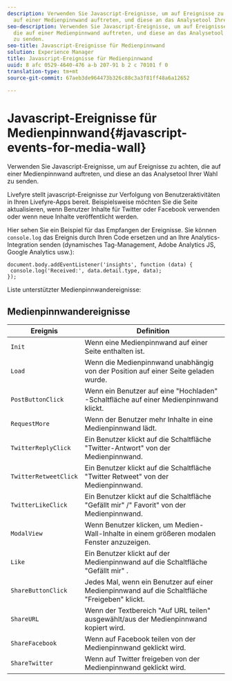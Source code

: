 ```yaml
---
description: Verwenden Sie Javascript-Ereignisse, um auf Ereignisse zu achten, die
  auf einer Medienpinnwand auftreten, und diese an das Analysetool Ihrer Wahl zu senden.
seo-description: Verwenden Sie Javascript-Ereignisse, um auf Ereignisse zu achten,
  die auf einer Medienpinnwand auftreten, und diese an das Analysetool Ihrer Wahl
  zu senden.
seo-title: Javascript-Ereignisse für Medienpinnwand
solution: Experience Manager
title: Javascript-Ereignisse für Medienpinnwand
uuid: 8 afc 0529-4640-476 a-b 207-91 b 2 c 70101 f 0
translation-type: tm+mt
source-git-commit: 67aeb3de964473b326c88c3a3f81ff48a6a12652

---
```



# Javascript-Ereignisse für Medienpinnwand{#javascript-events-for-media-wall}

Verwenden Sie Javascript-Ereignisse, um auf Ereignisse zu achten, die auf einer Medienpinnwand auftreten, und diese an das Analysetool Ihrer Wahl zu senden.

Livefyre stellt javascript-Ereignisse zur Verfolgung von Benutzeraktivitäten in Ihren Livefyre-Apps bereit. Beispielsweise möchten Sie die Seite aktualisieren, wenn Benutzer Inhalte für Twitter oder Facebook verwenden oder wenn neue Inhalte veröffentlicht werden.

Hier sehen Sie ein Beispiel für das Empfangen der Ereignisse. Sie können `console.log` das Ereignis durch Ihren Code ersetzen und an Ihre Analytics-Integration senden (dynamisches Tag-Management, Adobe Analytics JS, Google Analytics usw.):

```
document.body.addEventListener('insights', function (data) { 
 console.log('Received:', data.detail.type, data); 
});
```

Liste unterstützter Medienpinnwandereignisse:

## Medienpinnwandereignisse

| Ereignis | Definition |
|---|---|
| `Init` | Wenn eine Medienpinnwand auf einer Seite enthalten ist. |
| `Load` | Wenn die Medienpinnwand unabhängig von der Position auf einer Seite geladen wurde. |
| `PostButtonClick` | Wenn ein Benutzer auf eine "Hochladen" -Schaltfläche auf einer Medienpinnwand klickt. |
| `RequestMore` | Wenn der Benutzer mehr Inhalte in eine Medienpinnwand lädt. |
| `TwitterReplyClick` | Ein Benutzer klickt auf die Schaltfläche "Twitter-Antwort" von der Medienpinnwand. |
| `TwitterRetweetClick` | Ein Benutzer klickt auf die Schaltfläche "Twitter Retweet" von der Medienpinnwand. |
| `TwitterLikeClick` | Ein Benutzer klickt auf die Schaltfläche "Gefällt mir" /" Favorit" von der Medienpinnwand. |
| `ModalView` | Wenn Benutzer klicken, um Medien-Wall-Inhalte in einem größeren modalen Fenster anzuzeigen. |
| `Like` | Ein Benutzer klickt auf der Medienpinnwand auf die Schaltfläche "Gefällt mir" . |
| `ShareButtonClick` | Jedes Mal, wenn ein Benutzer auf einer Medienpinnwand auf die Schaltfläche "Freigeben" klickt. |
| `ShareURL` | Wenn der Textbereich "Auf URL teilen" ausgewählt/aus der Medienpinnwand kopiert wird. |
| `ShareFacebook` | Wenn auf Facebook teilen von der Medienpinnwand geklickt wird. |
| `ShareTwitter` | Wenn auf Twitter freigeben von der Medienpinnwand geklickt wird. |
